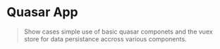 # Quasar App

> Show cases simple use of basic quasar componets and the vuex store for data persistance accross various components.

